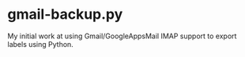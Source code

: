 gmail-backup.py
===============

My initial work at using Gmail/GoogleAppsMail IMAP support to export labels using Python.
